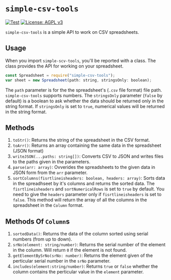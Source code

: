# `simple-csv-tools`
[![Test](https://github.com/moreavy/simple-csv-tools/actions/workflows/test.yml/badge.svg)](https://github.com/moreavy/simple-csv-tools/actions/workflows/test.yml)
[![License: AGPL v3](https://img.shields.io/badge/License-AGPL_v3-blue.svg)](https://www.gnu.org/licenses/agpl-3.0)

`simple-csv-tools` is a simple API to work on CSV spreadsheets.
## Usage
When you import `simple-scv-tools`, you'll be reported with a class. The class provides the API for working on your spreadsheet.
```js
const Spreadsheet = require("simple-csv-tools");
var sheet = new Spreadsheet(path: string, stringsOnly: boolean);
```
The `path` parameter is for the the spreadsheet's (`.csv` file format) file path. `simple-csv-tools` supports numbers. The `stringsOnly` parameter (`false` by default)
is a boolean to ask whether the data should be returned only in the string format. If `stringsOnly` is set to `true`, numerical values will be returned in the string
format.

## Methods
1. `toStr()`: Returns the string of the spreadsheet in the CSV format.
2. `toArr()`: Returns an array containing the same data in the spreadsheet (JSON format)
3. `writeJSON(...paths: string[])`: Converts CSV to JSON and writes files to the paths given in the parameters.
4. `parse(arr: array)`: Ovverides the spreadsheets to the given data in JSON form from the `arr` parameter.
5. `sortColumns(fisrtlineisheaders: boolean, headers: array)`: Sorts data in the spreadhseet
by it's columns and returns the sorted data. The `fisrtlineisheaders` and `sortNumericalRows` is set to `true` by default.
You need to give the `headers` parameter only if `fisrtlineisheaders` is set to `false`. This method will return the array
of all the columns in the spreadsheet in the `Column` format.

## Methods Of `Column`s
1. `sortedData()`: Returns the data of the column sorted using serial numbers (from up to down).
2. `srNo(element: string/number)`: Returns the serial number of the element in the column. Will return `0` if the element
is not found.
3. `getElementBySrNo(srNo: number)`: Returns the element given of the perticular serial number in the `srNo` parameter.
4. `includes(element:string/number)`: Returns `true` or `false` whether the column contains the perticular value in the `element` parameter.
